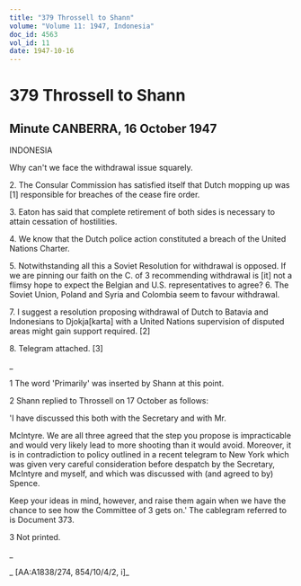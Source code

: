 ```yaml
---
title: "379 Throssell to Shann"
volume: "Volume 11: 1947, Indonesia"
doc_id: 4563
vol_id: 11
date: 1947-10-16
---
```


# 379 Throssell to Shann

## Minute CANBERRA, 16 October 1947

INDONESIA

Why can't we face the withdrawal issue squarely.

2\. The Consular Commission has satisfied itself that Dutch mopping up was [1] responsible for breaches of the cease fire order.

3\. Eaton has said that complete retirement of both sides is necessary to attain cessation of hostilities.

4\. We know that the Dutch police action constituted a breach of the United Nations Charter.

5\. Notwithstanding all this a Soviet Resolution for withdrawal is opposed. If we are pinning our faith on the C. of 3 recommending withdrawal is [it] not a flimsy hope to expect the Belgian and U.S. representatives to agree? 6. The Soviet Union, Poland and Syria and Colombia seem to favour withdrawal.

7\. I suggest a resolution proposing withdrawal of Dutch to Batavia and Indonesians to Djokja[karta] with a United Nations supervision of disputed areas might gain support required. [2]

8\. Telegram attached. [3]

_

1 The word 'Primarily' was inserted by Shann at this point.

2 Shann replied to Throssell on 17 October as follows:

'I have discussed this both with the Secretary and with Mr.

McIntyre. We are all three agreed that the step you propose is impracticable and would very likely lead to more shooting than it would avoid. Moreover, it is in contradiction to policy outlined in a recent telegram to New York which was given very careful consideration before despatch by the Secretary, McIntyre and myself, and which was discussed with (and agreed to by) Spence.

Keep your ideas in mind, however, and raise them again when we have the chance to see how the Committee of 3 gets on.' The cablegram referred to is Document 373.

3 Not printed.

_

_ [AA:A1838/274, 854/10/4/2, i]_
